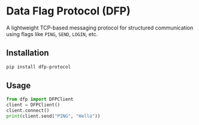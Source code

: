 # Data Flag Protocol (DFP)

A lightweight TCP-based messaging protocol for structured communication using flags like `PING`, `SEND`, `LOGIN`, etc.

## Installation

```bash
pip install dfp-protocol
```

## Usage

```python
from dfp import DFPClient
client = DFPClient()
client.connect()
print(client.send("PING", "Hello"))
```
